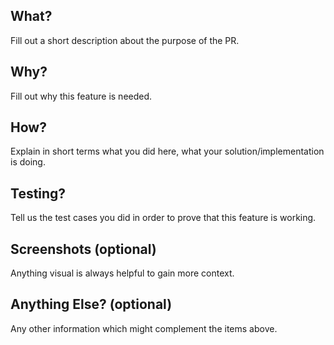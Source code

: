 ## What?

Fill out a short description about the purpose of the PR.

## Why?

Fill out why this feature is needed.

## How?

Explain in short terms what you did here, what your solution/implementation is doing.

## Testing?

Tell us the test cases you did in order to prove that this feature is working.

## Screenshots (optional)

Anything visual is always helpful to gain more context.

## Anything Else? (optional)

Any other information which might complement the items above.
